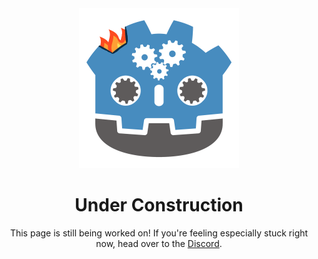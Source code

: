 <div align="center">
<img alt="Godot Modding Logo Todo" src="_media/logotodo.png" width="256"></img>

# Under Construction
This page is still being worked on! If you're feeling especially stuck right now, head over to the [Discord](https://discord.gg/J5AvdFK4mw).
</div>